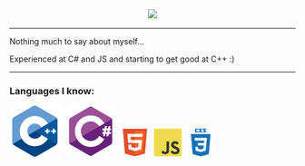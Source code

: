 <div id="header" align="center">
  <img src="https://media.giphy.com/media/CuuSHzuc0O166MRfjt/giphy.gif" width="100"/>
</div>

---

Nothing much to say about myself...

Experienced at C# and JS and starting to get good at C++ :)

---

### Languages I know:

<div>
  <img src="https://github.com/devicons/devicon/blob/master/icons/cplusplus/cplusplus-original.svg" title="C++" alt="C++" width="90" height="90"/>&nbsp; 
    <img src="https://github.com/devicons/devicon/blob/master/icons/csharp/csharp-original.svg"  title="C#" alt="C#" width="90" height="90"/>&nbsp;
      <img src="https://github.com/devicons/devicon/blob/master/icons/html5/html5-original.svg" title="HTML5" alt="HTML" width="50" height="50"/>&nbsp;
        <img src="https://github.com/devicons/devicon/blob/master/icons/javascript/javascript-original.svg" title="JavaScript" alt="JavaScript" width="50" height="50"/>&nbsp;  
         <img src="https://github.com/devicons/devicon/blob/master/icons/css3/css3-plain-wordmark.svg"  title="CSS3" alt="CSS" width="50" height="50"/>&nbsp;    
</div>
